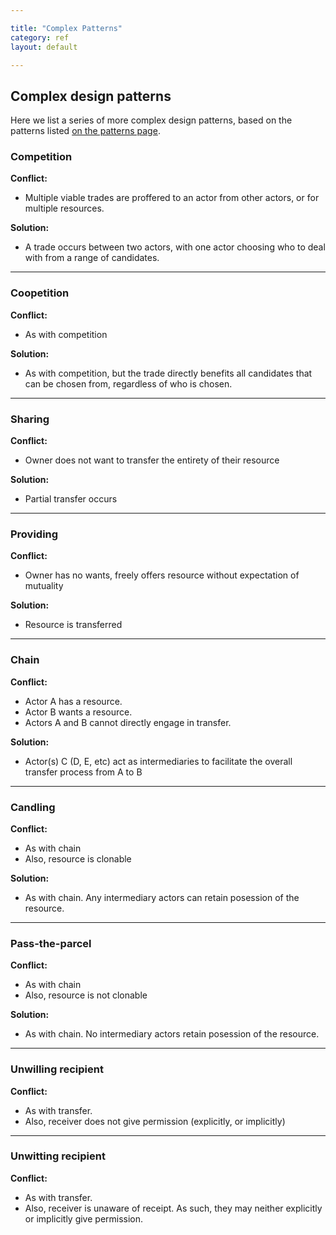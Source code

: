```yaml
---

title: "Complex Patterns"
category: ref
layout: default

---
```


## Complex design patterns

Here we list a series of more complex design patterns, based on the patterns listed [on the patterns page](http://tomwallis.net/CREATe-Hackathon/patterns).


### Competition

**Conflict:**

* Multiple viable trades are proffered to an actor from other actors, or for multiple resources.

**Solution:**

* A trade occurs between two actors, with one actor choosing who to deal with from a range of candidates.

----

### Coopetition

**Conflict:**

* As with competition

**Solution:**

* As with competition, but the trade directly benefits all candidates that can be chosen from, regardless of who is chosen.

----

### Sharing

**Conflict:**

* Owner does not want to transfer the entirety of their resource

**Solution:**

* Partial transfer occurs

----

### Providing

**Conflict:**

* Owner has no wants, freely offers resource without expectation of mutuality

**Solution:**

* Resource is transferred

----

### Chain

**Conflict:**

* Actor A has a resource.
* Actor B wants a resource.
* Actors A and B cannot directly engage in transfer.

**Solution:**

* Actor(s) C (D, E, etc) act as intermediaries to facilitate the overall transfer process from A to B


----

### Candling

**Conflict:**

* As with chain
* Also, resource is clonable

**Solution:** 

* As with chain. Any intermediary actors can retain posession of the resource.

----

### Pass-the-parcel

**Conflict:**

* As with chain
* Also, resource is not clonable

**Solution:**

* As with chain. No intermediary actors retain posession of the resource.

----

### Unwilling recipient

**Conflict:**

* As with transfer.
* Also, receiver does not give permission (explicitly, or implicitly)

---

### Unwitting recipient

**Conflict:**

* As with transfer.
* Also, receiver is unaware of receipt. As such, they may neither explicitly or implicitly give permission.
